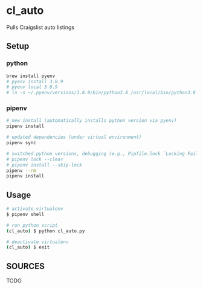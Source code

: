 # cl_auto
 Pulls Craigslist auto listings

## Setup
### python
```bash
brew install pyenv
# pyenv install 3.8.9
# pyenv local 3.8.9
# ln -s ~/.pyenv/versions/3.8.9/bin/python3.8 /usr/local/bin/python3.8
```
### pipenv
```bash
# new install (automatically installs python version via pyenv)
pipenv install

# updated dependencies (under virtual environment)
pipenv sync

# switched python versions, debugging (e.g., Pipfile.lock `Locking Failed!`)
# pipenv lock --clear
# pipenv install --skip-lock
pipenv --rm
pipenv install
```

## Usage
```bash
# activate virtualenv
$ pipenv shell

# run python script
(cl_auto) $ python cl_auto.py

# deactivate virtualenv
(cl_auto) $ exit
```

## SOURCES
TODO
